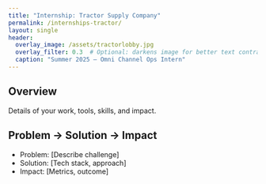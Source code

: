 ```yaml
---
title: "Internship: Tractor Supply Company"
permalink: /internships-tractor/
layout: single
header:
  overlay_image: /assets/tractorlobby.jpg
  overlay_filter: 0.3  # Optional: darkens image for better text contrast
  caption: "Summer 2025 – Omni Channel Ops Intern"
---
```


## Overview
Details of your work, tools, skills, and impact.

## Problem → Solution → Impact
- Problem: [Describe challenge]
- Solution: [Tech stack, approach]
- Impact: [Metrics, outcome]